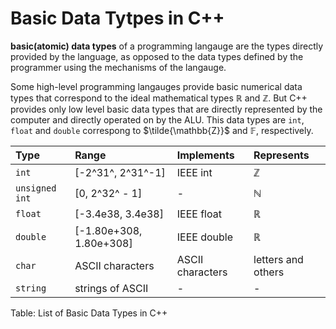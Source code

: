 # Basic Data Tytpes in C++

**basic(atomic) data types** of a programming langauge are the types directly provided by the language, as opposed to the data types defined by the programmer using the mechanisms of the langauge.

Some high-level programming langauges provide basic numerical data types that correspond to the ideal mathematical types $\mathbb{R}$ and $\mathbb{Z}$. But C++ provides only low level basic data types that are directly represented by the computer and directly operated on by the ALU. This data types are `int`, `float` and `double`  correspong to $\tilde{\mathbb{Z}}$ and $\mathbb{F}$, respectively. 


| Type           | Range                    | Implements       | Represents         |
| :------------- | :----------------------- | :--------------- | :----------------- |
| `int`          | \[-2^31^, 2^31^-1\]      | IEEE int         | $\mathbb{Z}$       |
| `unsigned int` | \[0, 2^32^ - 1\]         | -                | $\mathbb{N}$       |
| `float`        | \[-3.4e38, 3.4e38]       | IEEE float       | $\mathbb{R}$       |
| `double`       | \[-1.80e+308, 1.80e+308] | IEEE double      | $\mathbb{R}$       |
| `char`         | ASCII characters         | ASCII characters | letters and others |
| `string`       | strings of ASCII         | -                | -                  |

Table: List of Basic Data Types in C++

